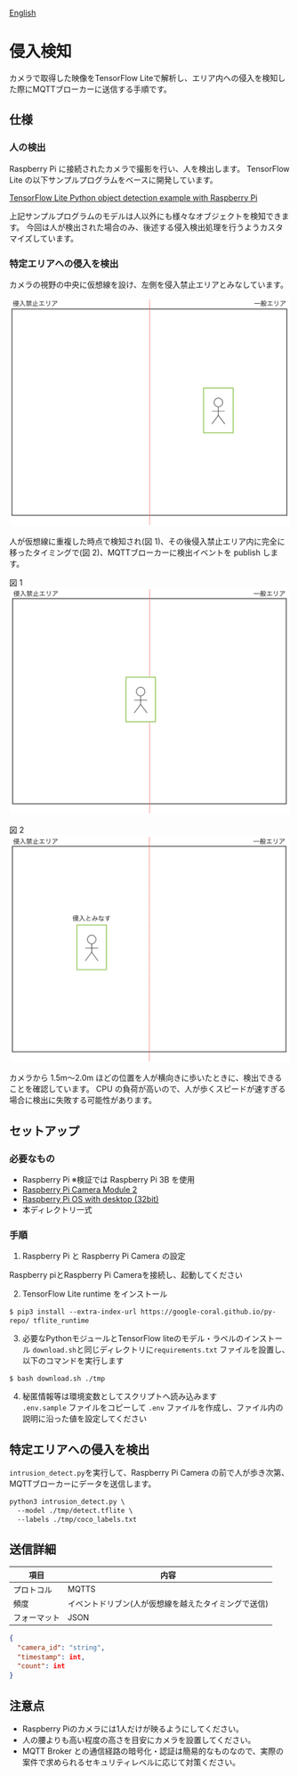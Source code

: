 [English](./README.en.md)

# 侵入検知

カメラで取得した映像をTensorFlow Liteで解析し、エリア内への侵入を検知した際にMQTTブローカーに送信する手順です。

## 仕様

### 人の検出

Raspberry Pi に接続されたカメラで撮影を行い、人を検出します。
TensorFlow Lite の以下サンプルプログラムをベースに開発しています。

[TensorFlow Lite Python object detection example with Raspberry Pi](https://github.com/tensorflow/examples/tree/master/lite/examples/object_detection/raspberry_pi)

上記サンプルプログラムのモデルは人以外にも様々なオブジェクトを検知できます。
今回は人が検出された場合のみ、後述する侵入検出処理を行うようカスタマイズしています。

### 特定エリアへの侵入を検出

カメラの視野の中央に仮想線を設け、左側を侵入禁止エリアとみなしています。

![](./img/flame0.png)

人が仮想線に重複した時点で検知され(図 1)、その後侵入禁止エリア内に完全に移ったタイミングで(図 2)、MQTTブローカーに検出イベントを publish します。

図 1
![](./img/flame1.png)

図 2
![](./img/flame2.png)

カメラから 1.5m〜2.0m ほどの位置を人が横向きに歩いたときに、検出できることを確認しています。
CPU の負荷が高いので、人が歩くスピードが速すぎる場合に検出に失敗する可能性があります。

## セットアップ

### 必要なもの

- Raspberry Pi ※検証では Raspberry Pi 3B を使用
- [Raspberry Pi Camera Module 2](https://www.raspberrypi.com/products/camera-module-v2/)
- [Raspberry Pi OS with desktop (32bit)](https://www.raspberrypi.org/software/operating-systems/#raspberry-pi-os-32-bit)
- 本ディレクトリ一式

### 手順

1. Raspberry Pi と Raspberry Pi Camera の設定

Raspberry piとRaspberry Pi Cameraを接続し、起動してください

2. TensorFlow Lite runtime をインストール
```
$ pip3 install --extra-index-url https://google-coral.github.io/py-repo/ tflite_runtime
```

3. 必要なPythonモジュールとTensorFlow liteのモデル・ラベルのインストール
`download.sh`と同じディレクトリに`requirements.txt` ファイルを設置し、以下のコマンドを実行します

```
$ bash download.sh ./tmp
```

4. 秘匿情報等は環境変数としてスクリプトへ読み込みます  
   `.env.sample` ファイルをコピーして `.env` ファイルを作成し、ファイル内の説明に沿った値を設定してください

## 特定エリアへの侵入を検出

`intrusion_detect.py`を実行して、Raspberry Pi Camera の前で人が歩き次第、MQTTブローカーにデータを送信します。

```
python3 intrusion_detect.py \
  --model ./tmp/detect.tflite \
  --labels ./tmp/coco_labels.txt
```

## 送信詳細

| 項目         | 内容                                                 |
| ------------ | ---------------------------------------------------- |
| プロトコル   | MQTTS                                                |
| 頻度         | イベントドリブン(人が仮想線を越えたタイミングで送信) |
| フォーマット | JSON                                                 |

```JSON
{
  "camera_id": "string",
  "timestamp": int,
  "count": int
}
```

## 注意点

- Raspberry Piのカメラには1人だけが映るようにしてください。
- 人の腰よりも高い程度の高さを目安にカメラを設置してください。
- MQTT Broker との通信経路の暗号化・認証は簡易的なものなので、実際の案件で求められるセキュリティレベルに応じて対策ください。

